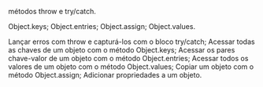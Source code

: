  métodos throw e try/catch.


Object.keys;
Object.entries;
Object.assign;
Object.values.

Lançar erros com throw e capturá-los com o bloco try/catch;
Acessar todas as chaves de um objeto com o método Object.keys;
Acessar os pares chave-valor de um objeto com o método Object.entries;
Acessar todos os valores de um objeto com o método Object.values;
Copiar um objeto com o método Object.assign;
Adicionar propriedades a um objeto.

